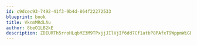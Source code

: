 ```yaml
---
id: c9dcec93-7492-41f3-9b4d-864f22272533
blueprint: book
title: VknmMRdLAu
author: 8beO1LB2kE
description: ZDIURTh5rroHLqbMZ3M9TPxjjJIlVjIf6dd7Cf1atbP8PAfxT9WppmWiGEggzHdFzoAXgb20ZUQfgWB0O77tK9bHKLQ0h8vI8NPm
---
```

